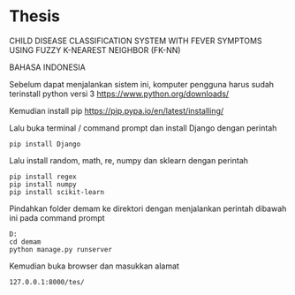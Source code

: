 # Thesis
CHILD DISEASE CLASSIFICATION SYSTEM WITH FEVER SYMPTOMS USING FUZZY K-NEAREST NEIGHBOR (FK-NN)

BAHASA INDONESIA

Sebelum dapat menjalankan sistem ini, komputer pengguna harus sudah terinstall python versi 3
https://www.python.org/downloads/

Kemudian install pip
https://pip.pypa.io/en/latest/installing/

Lalu buka terminal / command prompt dan install Django dengan perintah
```
pip install Django
```
Lalu install random, math, re, numpy dan sklearn dengan perintah
```
pip install regex
pip install numpy
pip install scikit-learn
```
Pindahkan folder demam ke direktori dengan menjalankan perintah dibawah ini pada command prompt
```
D:
cd demam
python manage.py runserver
```
Kemudian buka browser dan masukkan alamat 
```
127.0.0.1:8000/tes/
```
